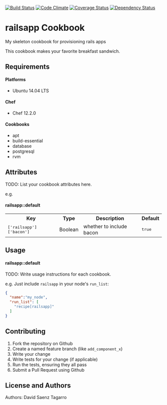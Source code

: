 [![Build Status](https://travis-ci.org/dsaenztagarro/railsapp-chef.svg?branch=master)](https://travis-ci.org/dsaenztagarro/railsapp-chef)
[![Code Climate](https://codeclimate.com/github/dsaenztagarro/railsapp-chef/badges/gpa.svg)](https://codeclimate.com/github/dsaenztagarro/railsapp-chef)
[![Coverage Status](https://coveralls.io/repos/dsaenztagarro/railsapp-chef/badge.svg?branch=master&service=github)](https://coveralls.io/github/dsaenztagarro/railsapp-chef?branch=master)
[![Dependency Status](https://gemnasium.com/dsaenztagarro/railsapp-chef.svg)](https://gemnasium.com/dsaenztagarro/railsapp-chef)

railsapp Cookbook
=================

My skeleton cookbook for provisioning rails apps

This cookbook makes your favorite breakfast sandwich.

Requirements
------------

#### Platforms
- Ubuntu 14.04 LTS

#### Chef
- Chef 12.2.0

#### Cookbooks
- apt
- build-essential
- database
- postgresql
- rvm

Attributes
----------
TODO: List your cookbook attributes here.

e.g.
#### railsapp::default
<table>
  <tr>
    <th>Key</th>
    <th>Type</th>
    <th>Description</th>
    <th>Default</th>
  </tr>
  <tr>
    <td><tt>['railsapp']['bacon']</tt></td>
    <td>Boolean</td>
    <td>whether to include bacon</td>
    <td><tt>true</tt></td>
  </tr>
</table>

Usage
-----
#### railsapp::default
TODO: Write usage instructions for each cookbook.

e.g.
Just include `railsapp` in your node's `run_list`:

```json
{
  "name":"my_node",
  "run_list": [
    "recipe[railsapp]"
  ]
}
```

Contributing
------------
1. Fork the repository on Github
2. Create a named feature branch (like `add_component_x`)
3. Write your change
4. Write tests for your change (if applicable)
5. Run the tests, ensuring they all pass
6. Submit a Pull Request using Github

License and Authors
-------------------
Authors: David Saenz Tagarro
